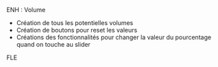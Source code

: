 ENH : Volume

- Création de tous les potentielles volumes
- Création de boutons pour reset les valeurs
- Créations des fonctionnalités pour changer la valeur du pourcentage quand on touche au slider

FLE